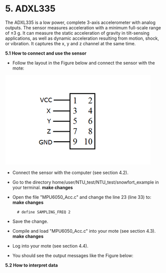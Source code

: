 # 5. ADXL335

The ADXL335 is a low power, complete 3-axis accelerometer with analog outputs. The sensor measures acceleration with a minimum full-scale range of ±3 g. It can measure the static acceleration of gravity in tilt-sensing applications, as well as dynamic acceleration resulting from motion, shock, or vibration. It captures the x, y and z channel at the same time.

**5.1 How to connect and use the sensor**

* Follow the layout in the Figure below and connect the sensor with the mote:

![Test Image](https://raw.githubusercontent.com/VeronicaYamee/GitHub/master/images/layout2.png)

* Connect the sensor with the computer (see section 4.2).
* Go to the directory home/user/NTU_test/NTU_test/snowfort_example in your terminal. **make changes**
* Open the file "MPU6050_Acc.c" and change the line 23 (line 33) to: **make changes**

		# define SAMPLING_FREQ 2
* Save the change.
* Compile and load "MPU6050_Acc.c" into your mote (see section 4.3). **make changes**
* Log into your mote (see section 4.4).
* You should see the output messages like the Figure below: 



**5.2 How to interpret data**

